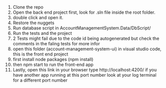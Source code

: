 1. Clone the repo
2. Open the back end project first, look for .sln file inside the root folder.
3. double click and open it.
5. Restore the nuggets
6. Run database script in AccountManagementSystem.Data/DbScript/
7. Run the tests and the project
8. 2 Tests might fail due to the code id being autogenerated but check the comments in the faling tests for more infor
9. open this folder (account-management-system-ui) in visual studio code, this is the front end project
10. first install node packages (npm install)
11. then npm start to run the front-end app
12. Lastly, open this link in your browser type http://localhost:4200/ if you have another app running at this port number look at your log terminal for a different port number
